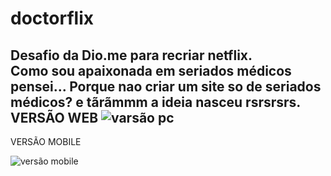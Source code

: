# doctorflix
Desafio da Dio.me para recriar netflix.<br>
Como sou apaixonada em seriados médicos pensei... Porque nao criar um site so de seriados médicos? e tãrãmmm a ideia nasceu rsrsrsrs.<br>
VERSÃO WEB
![varsão pc](https://user-images.githubusercontent.com/106698637/206930511-beadaaee-05db-4c9d-8d4f-c9be6856ad2a.png)
-----
VERSÃO MOBILE

![versão mobile](https://user-images.githubusercontent.com/106698637/206930551-07921a6f-1736-42aa-b907-75b8fd231131.png)
